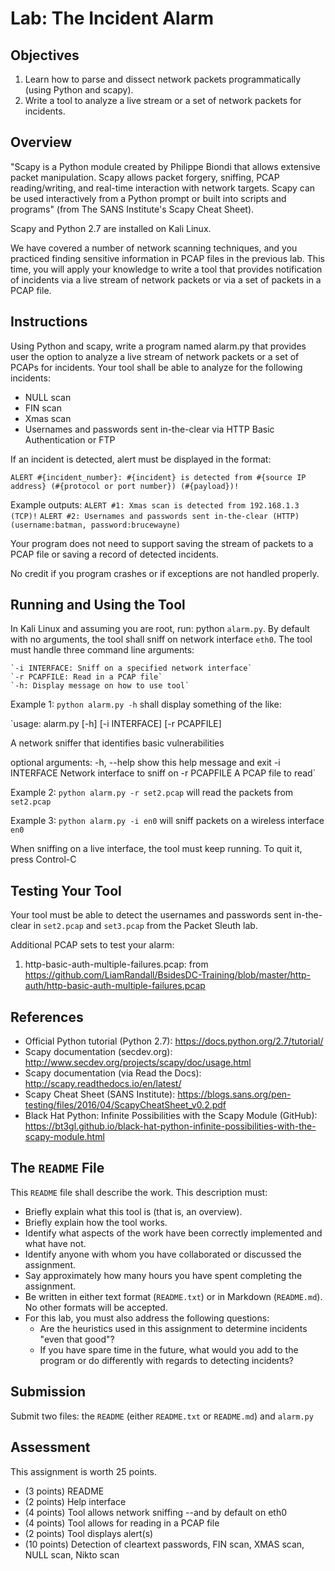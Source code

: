 # Lab: The Incident Alarm

## Objectives

1. Learn how to parse and dissect network packets programmatically (using Python and scapy).
2. Write a tool to analyze a live stream or a set of network packets for incidents.

## Overview

"Scapy is a Python module created by Philippe Biondi that allows extensive packet manipulation. Scapy allows packet forgery, sniffing, PCAP reading/writing, and real-time interaction with network targets. Scapy can be used interactively from a Python prompt or built into scripts and programs" (from The SANS Institute's Scapy Cheat Sheet).

Scapy and Python 2.7 are installed on Kali Linux.

We have covered a number of network scanning techniques, and you practiced finding sensitive information in PCAP files in the previous lab. This time, you will apply your knowledge to write a tool that provides notification of incidents via a live stream of network packets or via a set of packets in a PCAP file.

## Instructions

Using Python and scapy, write a program named alarm.py that provides user the option to analyze a live stream of network packets or a set of PCAPs for incidents. Your tool shall be able to analyze for the following incidents:

* NULL scan
* FIN scan
* Xmas scan
* Usernames and passwords sent in-the-clear via HTTP Basic Authentication or FTP

If an incident is detected, alert must be displayed in the format:

`ALERT #{incident_number}: #{incident} is detected from #{source IP address} (#{protocol or port number}) (#{payload})!`

Example outputs:
`ALERT #1: Xmas scan is detected from 192.168.1.3 (TCP)!`
`ALERT #2: Usernames and passwords sent in-the-clear (HTTP) (username:batman, password:brucewayne)`

Your program does not need to support saving the stream of packets to a PCAP file or saving a record of detected incidents.

No credit if you program crashes or if exceptions are not handled properly.

## Running and Using the Tool

In Kali Linux and assuming you are root, run: python `alarm.py`. By default with no arguments, the tool shall sniff on network interface `eth0`. The tool must handle three command line arguments:

    `-i INTERFACE: Sniff on a specified network interface`
    `-r PCAPFILE: Read in a PCAP file`
    `-h: Display message on how to use tool`

Example 1: `python alarm.py -h` shall display something of the like:

`usage: alarm.py [-h] [-i INTERFACE] [-r PCAPFILE]

A network sniffer that identifies basic vulnerabilities

optional arguments:
  -h, --help    show this help message and exit
  -i INTERFACE  Network interface to sniff on
  -r PCAPFILE   A PCAP file to read`

Example 2: `python alarm.py -r set2.pcap` will read the packets from `set2.pcap`

Example 3: `python alarm.py -i en0` will sniff packets on a wireless interface `en0`

When sniffing on a live interface, the tool must keep running. To quit it, press Control-C

## Testing Your Tool

Your tool must be able to detect the usernames and passwords sent in-the-clear in `set2.pcap` and `set3.pcap` from the Packet Sleuth lab.

Additional PCAP sets to test your alarm:

1. http-basic-auth-multiple-failures.pcap: from https://github.com/LiamRandall/BsidesDC-Training/blob/master/http-auth/http-basic-auth-multiple-failures.pcap

## References

* Official Python tutorial (Python 2.7): https://docs.python.org/2.7/tutorial/
* Scapy documentation (secdev.org): http://www.secdev.org/projects/scapy/doc/usage.html
* Scapy documentation (via Read the Docs): http://scapy.readthedocs.io/en/latest/
* Scapy Cheat Sheet (SANS Institute): https://blogs.sans.org/pen-testing/files/2016/04/ScapyCheatSheet_v0.2.pdf
* Black Hat Python: Infinite Possibilities with the Scapy Module (GitHub): https://bt3gl.github.io/black-hat-python-infinite-possibilities-with-the-scapy-module.html

## The `README` File

This `README` file shall describe the work. This description must:

* Briefly explain what this tool is (that is, an overview).
* Briefly explain how the tool works.
* Identify what aspects of the work have been correctly implemented and what have not.
* Identify anyone with whom you have collaborated or discussed the assignment.
* Say approximately how many hours you have spent completing the assignment.
* Be written in either text format (`README.txt`) or in Markdown (`README.md`). No other formats will be accepted.
* For this lab, you must also address the following questions:
  * Are the heuristics used in this assignment to determine incidents "even that good"?
  * If you have spare time in the future, what would you add to the program or do differently with regards to detecting incidents?

## Submission

Submit two files: the `README` (either `README.txt` or `README.md`) and `alarm.py`

## Assessment

This assignment is worth 25 points.

* (3 points) README
* (2 points) Help interface
* (4 points) Tool allows network sniffing --and by default on eth0
* (4 points) Tool allows for reading in a PCAP file
* (2 points) Tool displays alert(s)
* (10 points) Detection of cleartext passwords, FIN scan, XMAS scan, NULL scan, Nikto scan